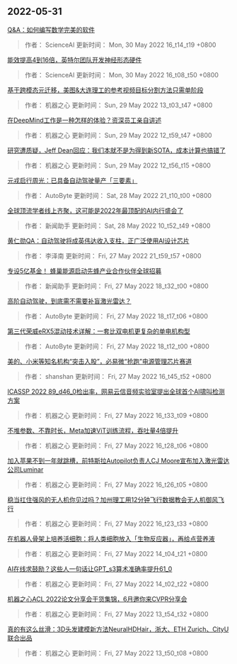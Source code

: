 
## 2022-05-31

 [Q&A：如何编写数学完美的软件](https://www.jiqizhixin.com/articles/2022-05-30-3)

> 作者： ScienceAI  更新时间： Mon, 30 May 2022 16_t14_t19 +0800

 [能效提高4到16倍，英特尔团队开发神经形态硬件](https://www.jiqizhixin.com/articles/2022-05-30-2)

> 作者： ScienceAI  更新时间： Mon, 30 May 2022 16_t08_t50 +0800

 [基于跨模态元迁移，美图&大连理工的参考视频目标分割方法只需单阶段](https://www.jiqizhixin.com/articles/2022-05-29-3)

> 作者： 机器之心  更新时间： Sun, 29 May 2022 13_t03_t47 +0800

 [在DeepMind工作是一种怎样的体验？资深员工亲自讲述](https://www.jiqizhixin.com/articles/2022-05-29-2)

> 作者： 机器之心  更新时间： Sun, 29 May 2022 12_t59_t47 +0800

 [研究遭质疑，Jeff Dean回应：我们本就不是为得到新SOTA，成本计算也搞错了](https://www.jiqizhixin.com/articles/2022-05-29)

> 作者： 机器之心  更新时间： Sun, 29 May 2022 12_t56_t15 +0800

 [元戎启行周光：已具备自动驾驶量产「三要素」](https://www.jiqizhixin.com/articles/2022-05-28-2)

> 作者： AutoByte  更新时间： Sat, 28 May 2022 21_t10_t00 +0800

 [全球顶流学者线上齐聚，这可能是2022年最顶配的AI内行盛会了](https://www.jiqizhixin.com/articles/2022-05-28)

> 作者： 新闻助手  更新时间： Sat, 28 May 2022 10_t52_t49 +0800

 [黄仁勋QA：自动驾驶将成英伟达收入支柱，正广泛使用AI设计芯片](https://www.jiqizhixin.com/articles/2022-05-27-21)

> 作者： 李泽南  更新时间： Fri, 27 May 2022 21_t59_t57 +0800

 [专设5亿基金！ 蜂巢能源启动先蜂产业合作伙伴全球招募](https://www.jiqizhixin.com/articles/2022-05-27-20)

> 作者： 新闻助手  更新时间： Fri, 27 May 2022 18_t32_t00 +0800

 [高阶自动驾驶，到底需不需要补盲激光雷达？](https://www.jiqizhixin.com/articles/2022-05-27-19)

> 作者： AutoByte  更新时间： Fri, 27 May 2022 18_t17_t06 +0800

 [第三代荣威eRX5混动技术详解：一套比双电机更复杂的单电机构型](https://www.jiqizhixin.com/articles/2022-05-27-18)

> 作者： AutoByte  更新时间： Fri, 27 May 2022 18_t12_t00 +0800

 [美的、小米等知名机构“突击入股”，必易微“抢跑”电源管理芯片赛道](https://www.jiqizhixin.com/articles/2022-05-27-17)

> 作者： shanshan  更新时间： Fri, 27 May 2022 16_t45_t52 +0800

 [ICASSP 2022   89_d46_0检出率，网易云信音频实验室提出全球首个AI啸叫检测方案](https://www.jiqizhixin.com/articles/2022-05-27-14)

> 作者： 机器之心  更新时间： Fri, 27 May 2022 16_t33_t09 +0800

 [不堆参数、不靠时长，Meta加速ViT训练流程，吞吐量4倍提升](https://www.jiqizhixin.com/articles/2022-05-27-13)

> 作者： 机器之心  更新时间： Fri, 27 May 2022 16_t28_t06 +0800

 [加入苹果不到一年就跳槽，前特斯拉Autopilot负责人CJ Moore宣布加入激光雷达公司Luminar](https://www.jiqizhixin.com/articles/2022-05-27-12)

> 作者： 机器之心  更新时间： Fri, 27 May 2022 16_t26_t05 +0800

 [稳当扛住强风的无人机你见过吗？加州理工用12分钟飞行数据教会无人机御风飞行](https://www.jiqizhixin.com/articles/2022-05-27-11)

> 作者： 机器之心  更新时间： Fri, 27 May 2022 16_t23_t33 +0800

 [在机器人骨架上培养活细胞：将人类细胞放入「生物反应器」，再给点营养液](https://www.jiqizhixin.com/articles/2022-05-27-10)

> 作者： 机器之心  更新时间： Fri, 27 May 2022 14_t04_t21 +0800

 [AI在线求鼓励？这些人一句话让GPT_s3算术准确率提升61_0](https://www.jiqizhixin.com/articles/2022-05-27-9)

> 作者： 机器之心  更新时间： Fri, 27 May 2022 14_t02_t22 +0800

 [机器之心ACL 2022论文分享会干货集锦，6月邀你来CVPR分享会](https://www.jiqizhixin.com/articles/2022-05-27-8)

> 作者： 机器之心  更新时间： Fri, 27 May 2022 13_t54_t32 +0800

 [真的有这么丝滑：3D头发建模新方法NeuralHDHair，浙大、ETH Zurich、CityU联合出品](https://www.jiqizhixin.com/articles/2022-05-27-7)

> 作者： 机器之心  更新时间： Fri, 27 May 2022 13_t50_t08 +0800
